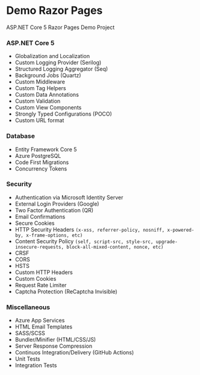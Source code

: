 # Demo Razor Pages

ASP.NET Core 5 Razor Pages Demo Project


### ASP.NET Core 5  

* Globalization and Localization  
* Custom Logging Provider (Serilog)  
* Structured Logging Aggregator (Seq)  
* Background Jobs (Quartz)  
* Custom Middleware  
* Custom Tag Helpers  
* Custom Data Annotations  
* Custom Validation  
* Custom View Components  
* Strongly Typed Configurations (POCO)  
* Custom URL format  

### Database

* Entity Framework Core 5  
* Azure PostgreSQL  
* Code First Migrations  
* Concurrency Tokens  

### Security  

* Authentication via Microsoft Identity Server  
* External Login Providers (Google)  
* Two Factor Authentication (QR)  
* Email Confirmations  
* Secure Cookies  
* HTTP Security Headers `(x-xss, referrer-policy, nosniff, x-powered-by, x-frame-options, etc)`  
* Content Security Policy `(self, script-src, style-src, upgrade-insecure-requests, block-all-mixed-content, nonce, etc)`  
* CRSF  
* CORS  
* HSTS  
* Custom HTTP Headers  
* Custom Cookies  
* Request Rate Limiter  
* Captcha Protection (ReCaptcha Invisible)  

### Miscellaneous  

* Azure App Services  
* HTML Email Templates  
* SASS/SCSS  
* Bundler/Minifier (HTML/CSS/JS)  
* Server Response Compression  
* Continuos Integration/Delivery (GitHub Actions)  
* Unit Tests  
* Integration Tests  